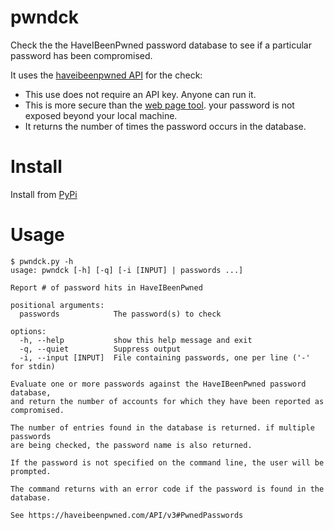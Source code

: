 # pwndck

Check the the HaveIBeenPwned password database to see if a particular password
has been compromised.

It uses the [haveibeenpwned API](https://haveibeenpwned.com/API/v3#PwnedPasswords)
for the check:
  * This use does not require an API key. Anyone can run it.
  * This is more secure than the [web page tool](https://haveibeenpwned.com/Passwords).
    your password is not exposed beyond your local machine.
  * It returns the number of times the password occurs in the database.

# Install
Install from [PyPi](https://pypi.org/project/pwndck/)

# Usage

    $ pwndck.py -h
    usage: pwndck [-h] [-q] [-i [INPUT] | passwords ...]
    
    Report # of password hits in HaveIBeenPwned
    
    positional arguments:
      passwords            The password(s) to check
    
    options:
      -h, --help           show this help message and exit
      -q, --quiet          Suppress output
      -i, --input [INPUT]  File containing passwords, one per line ('-' for stdin)
    
    Evaluate one or more passwords against the HaveIBeenPwned password database,
    and return the number of accounts for which they have been reported as
    compromised.
     
    The number of entries found in the database is returned. if multiple passwords
    are being checked, the password name is also returned.
     
    If the password is not specified on the command line, the user will be
    prompted.
     
    The command returns with an error code if the password is found in the
    database.
     
    See https://haveibeenpwned.com/API/v3#PwnedPasswords
